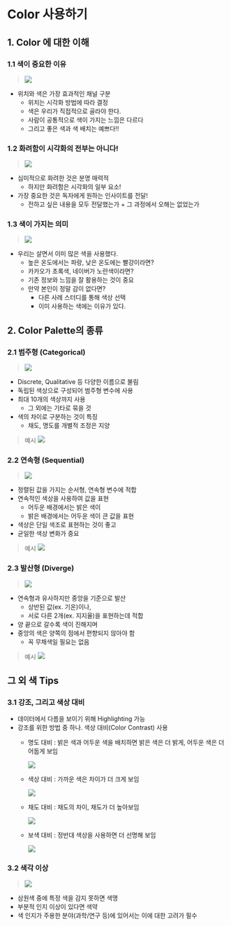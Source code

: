 # Color 사용하기

## 1. Color 에 대한 이해

### 1.1 색이 중요한 이유

> ![](./img/2021-08-19-15-08-18.png)

- 위치와 색은 가장 효과적인 채널 구분
  - 위치는 시각화 방법에 따라 결정
  - 색은 우리가 직접적으로 골라야 한다.
  - 사람이 공통적으로 색이 가지는 느낌은 다르다
  - 그리고 좋은 색과 색 배치는 예쁘다!!

### 1.2 화려함이 시각화의 전부는 아니다!

> ![](./img/2021-08-19-15-09-18.png)

- 심미적으로 화려한 것은 분명 매력적
  - 하지만 화려함은 시각화의 일부 요소!
- 가장 중요한 것은 독자에게 원하는 인사이트를 전달!
  - 전하고 싶은 내용을 모두 전달했는가 + 그 과정에서 오해는 없었는가

### 1.3 색이 가지는 의미

> ![](./img/2021-08-19-15-11-08.png)

- 우리는 살면서 이미 많은 색을 사용했다.
  - 높은 온도에서는 파랑, 낮은 온도에는 빨강이라면?
  - 카카오가 초록색, 네이버가 노란색이라면?
  - 기존 정보와 느낌을 잘 활용하는 것이 중요
  - 만약 본인이 정말 감이 없다면?
    - 다른 사례 스터디를 통해 색상 선택
    - 이미 사용하는 색에는 이유가 있다.

## 2. Color Palette의 종류

### 2.1 범주형 (Categorical)

> ![](./img/2021-08-19-15-14-39.png)

- Discrete, Qualitative 등 다양한 이름으로 불림
- 독립된 색상으로 구성되어 범주형 변수에 사용
- 최대 10개의 색상까지 사용
  - 그 외에는 기타로 묶을 것
- 색의 차이로 구분하는 것이 특징
  - 채도, 명도를 개별적 조정은 지양


> 예시
    ![](./img/2021-08-19-15-15-48.png)

### 2.2 연속형 (Sequential)

> ![](./img/2021-08-19-15-16-04.png)

- 정렬된 값을 가지는 순서형, 연속형 변수에 적합
- 연속적인 색상을 사용하여 값을 표현
  - 어두운 배경에서는 밝은 색이
  - 밝은 배경에서는 어두운 색이 큰 값을 표현
- 색상은 단일 색조로 표현하는 것이 좋고
- 균일한 색상 변화가 중요

> 예시
    ![](./img/2021-08-19-15-17-52.png)

### 2.3 발산형 (Diverge)

> ![](./img/2021-08-19-15-18-34.png)

- 연속형과 유사하지만 중앙을 기준으로 발산
  - 상반된 값(ex. 기온)이나,
  - 서로 다른 2개(ex. 지지율)을 표현하는데 적합
- 양 끝으로 갈수록 색이 진해지며
- 중앙의 색은 양쪽의 점에서 편향되지 않아야 함
  - 꼭 무채색일 필요는 없음

> 예시
    ![](./img/2021-08-19-15-20-03.png)

## 그 외 색 Tips

### 3.1 강조, 그리고 색상 대비

- 데이터에서 다름을 보이기 위해 Highlighting 가능
- 강조를 위한 방법 중 하나. 색상 대비(Color Contrast) 사용
  - 명도 대비 : 밝은 색과 어두운 색을 배치하면 밝은 색은 더 밝게, 어두운 색은 더 어둡게 보임

    ![](./img/2021-08-19-15-22-08.png)

  - 색상 대비 : 가까운 색은 차이가 더 크게 보임

    ![](./img/2021-08-19-15-22-25.png)

  - 채도 대비 : 채도의 차이, 채도가 더 높아보임

    ![](./img/2021-08-19-15-22-36.png)

  - 보색 대비 : 정반대 색상을 사용하면 더 선명해 보임

    ![](./img/2021-08-19-15-22-45.png)

### 3.2 색각 이상

> ![](./img/2021-08-19-15-23-21.png)

- 삼원색 중에 특정 색을 감지 못하면 색맹
- 부분적 인지 이상이 있다면 색약
- 색 인지가 주용한 분야(과학/연구 등)에 있어서는 이에 대한 고려가 필수



